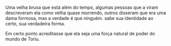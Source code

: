 Uma velha bruxa que está além do tempo, algumas pessoas que a viram descreveram ela como velha quase morrendo, outros disseram que era uma dama formosa, mas a verdade é que ninguém. sabe sua identidade ao certo, sua verdadeira forma.

Em certo ponto acreditasse que ela seja uma força natural de poder do mundo de Toriu.


